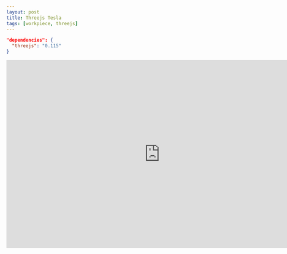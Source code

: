 ```yaml
---
layout: post
title: Threejs Tesla
tags: [workpiece, threejs]
---
```

```json
"dependencies": {
  "threejs": "0.115"
}
```
<iframe src="https://luyang1026.github.io/threejs-building/web3d/tesla.html" width="800" height="490" frameborder="0" scrolling="no"></iframe>

